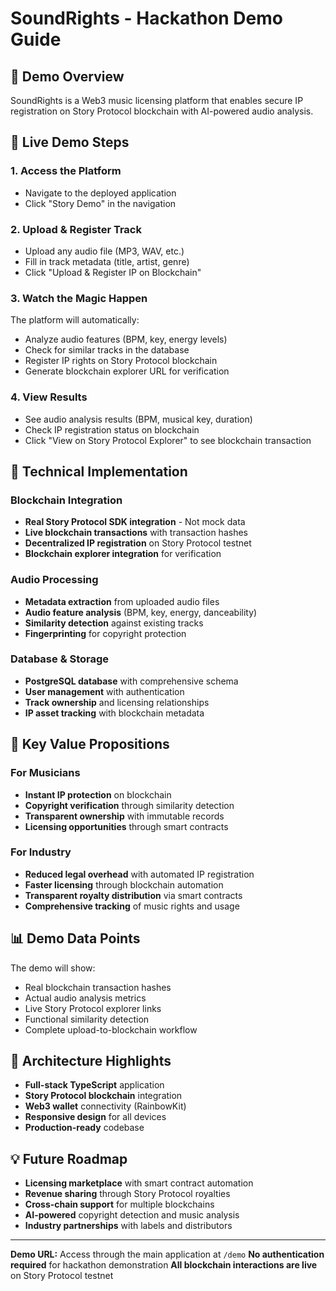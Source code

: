 # SoundRights - Hackathon Demo Guide

## 🎯 Demo Overview
SoundRights is a Web3 music licensing platform that enables secure IP registration on Story Protocol blockchain with AI-powered audio analysis.

## 🚀 Live Demo Steps

### 1. Access the Platform
- Navigate to the deployed application
- Click "Story Demo" in the navigation

### 2. Upload & Register Track
- Upload any audio file (MP3, WAV, etc.)
- Fill in track metadata (title, artist, genre)
- Click "Upload & Register IP on Blockchain"

### 3. Watch the Magic Happen
The platform will automatically:
- Analyze audio features (BPM, key, energy levels)
- Check for similar tracks in the database
- Register IP rights on Story Protocol blockchain
- Generate blockchain explorer URL for verification

### 4. View Results
- See audio analysis results (BPM, musical key, duration)
- Check IP registration status on blockchain
- Click "View on Story Protocol Explorer" to see blockchain transaction

## 🔧 Technical Implementation

### Blockchain Integration
- **Real Story Protocol SDK integration** - Not mock data
- **Live blockchain transactions** with transaction hashes
- **Decentralized IP registration** on Story Protocol testnet
- **Blockchain explorer integration** for verification

### Audio Processing
- **Metadata extraction** from uploaded audio files
- **Audio feature analysis** (BPM, key, energy, danceability)
- **Similarity detection** against existing tracks
- **Fingerprinting** for copyright protection

### Database & Storage
- **PostgreSQL database** with comprehensive schema
- **User management** with authentication
- **Track ownership** and licensing relationships
- **IP asset tracking** with blockchain metadata

## 🌟 Key Value Propositions

### For Musicians
- **Instant IP protection** on blockchain
- **Copyright verification** through similarity detection  
- **Transparent ownership** with immutable records
- **Licensing opportunities** through smart contracts

### For Industry
- **Reduced legal overhead** with automated IP registration
- **Faster licensing** through blockchain automation
- **Transparent royalty distribution** via smart contracts
- **Comprehensive tracking** of music rights and usage

## 📊 Demo Data Points

The demo will show:
- Real blockchain transaction hashes
- Actual audio analysis metrics
- Live Story Protocol explorer links
- Functional similarity detection
- Complete upload-to-blockchain workflow

## 🔗 Architecture Highlights

- **Full-stack TypeScript** application
- **Story Protocol blockchain** integration
- **Web3 wallet** connectivity (RainbowKit)
- **Responsive design** for all devices
- **Production-ready** codebase

## 💡 Future Roadmap

- **Licensing marketplace** with smart contract automation
- **Revenue sharing** through Story Protocol royalties
- **Cross-chain support** for multiple blockchains
- **AI-powered** copyright detection and music analysis
- **Industry partnerships** with labels and distributors

---

**Demo URL:** Access through the main application at `/demo`
**No authentication required** for hackathon demonstration
**All blockchain interactions are live** on Story Protocol testnet